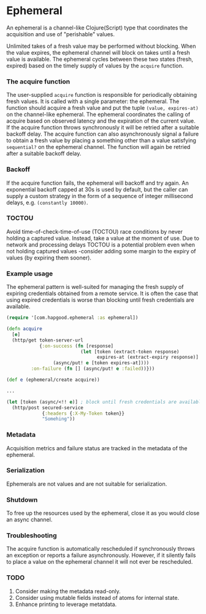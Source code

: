 # Ephemeral
An ephemeral is a channel-like Clojure(Script) type that coordinates the acquisition and use of "perishable" values.

Unlimited takes of a fresh value may be performed without blocking.  When the value expires, the ephemeral channel will block on takes until a fresh value is available.  The ephemeral cycles between these two states (fresh, expired) based on the timely supply of values by the `acquire` function.

### The acquire function
The user-supplied `acquire` function is responsible for periodically obtaining fresh values.  It is called with a single parameter: the ephemeral.  The function should acquire a fresh value and put the tuple `(value, expires-at)` on the channel-like ephemeral.  The ephemeral coordinates the calling of acquire based on observed latency and the expiration of the current value.  If the acquire function throws synchronously it will be retried after a suitable backoff delay.  The acquire function can also asynchronously signal a failure to obtain a fresh value by placing a something other than a value satisfying `sequential?` on the ephemeral channel.  The function will again be retried after a suitable backoff delay.

### Backoff
If the acquire function fails, the ephemeral will backoff and try again.  An exponential backoff capped at 30s is used by default, but the caller can supply a custom strategy in the form of a sequence of integer millisecond delays, e.g. `(constantly 10000)`.

### TOCTOU
Avoid time-of-check-time-of-use (TOCTOU) race conditions by never holding a captured value.  Instead, take a value at the moment of use.  Due to network and processing delays TOCTOU is a potential problem even when not holding captured values -consider adding some margin to the expiry of values (by expiring them sooner).

### Example usage
The ephemeral pattern is well-suited for managing the fresh supply of expiring credentials obtained from a remote service.  It is often the case that using expired credentials is worse than blocking until fresh credentials are available.

``` clojure
(require '[com.hapgood.ephemeral :as ephemeral])

(defn acquire
  [e]
  (http/get token-server-url
            {:on-success (fn [response]
                           (let [token (extract-token response)
                                 expires-at (extract-expiry response)]
			     (async/put! e [token expires-at])))
	     :on-failure (fn [] (async/put! e :failed))}))

(def e (ephemeral/create acquire))

...

(let [token (async/<!! e)] ; block until fresh credentials are available
  (http/post secured-service
             {:headers {:X-My-Token token}}
             "Somehing"))
```

### Metadata
Acquisition metrics and failure status are tracked in the metadata of the ephemeral.

### Serialization
Ephemerals are not values and are not suitable for serialization.

### Shutdown
To free up the resources used by the ephemeral, close it as you would close an async channel.

### Troubleshooting
The acquire function is automatically rescheduled if synchronously throws an exception or reports a failure asynchronously.  However, if it silently fails to place a value on the ephemeral channel it will not ever be rescheduled.

### TODO
1. Consider making the metadata read-only.
2. Consider using mutable fields instead of atoms for internal state.
3. Enhance printing to leverage metatdata.
